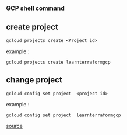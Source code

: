 ### GCP shell command

## create project

    gcloud projects create <Project id>

example :

    gcloud projects create learnterraformgcp

## change project

    gcloud config set project  <project id>

example :

    gcloud config set project  learnterraformgcp

[source](https://cloud.google.com/docs/terraform/resource-management/store-state)

